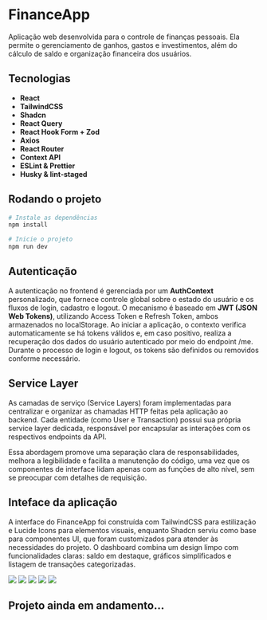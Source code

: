 # FinanceApp

Aplicação web desenvolvida para o controle de finanças pessoais. Ela permite o gerenciamento de ganhos, gastos e investimentos, além do cálculo de saldo e organização financeira dos usuários.

## Tecnologias

- **React**
- **TailwindCSS**
- **Shadcn**
- **React Query**
- **React Hook Form + Zod**
- **Axios**
- **React Router**
- **Context API**
- **ESLint & Prettier**
- **Husky & lint-staged**

## Rodando o projeto

```bash
# Instale as dependências
npm install

# Inicie o projeto
npm run dev
```

## Autenticação

A autenticação no frontend é gerenciada por um **AuthContext** personalizado, que fornece controle global sobre o estado do usuário e os fluxos de login, cadastro e logout. O mecanismo é baseado em **JWT (JSON Web Tokens)**, utilizando Access Token e Refresh Token, ambos armazenados no localStorage. Ao iniciar a aplicação, o contexto verifica automaticamente se há tokens válidos e, em caso positivo, realiza a recuperação dos dados do usuário autenticado por meio do endpoint /me. Durante o processo de login e logout, os tokens são definidos ou removidos conforme necessário.

## Service Layer

As camadas de serviço (Service Layers) foram implementadas para centralizar e organizar as chamadas HTTP feitas pela aplicação ao backend. Cada entidade (como User e Transaction) possui sua própria service layer dedicada, responsável por encapsular as interações com os respectivos endpoints da API.

Essa abordagem promove uma separação clara de responsabilidades, melhora a legibilidade e facilita a manutenção do código, uma vez que os componentes de interface lidam apenas com as funções de alto nível, sem se preocupar com detalhes de requisição.

## Inteface da aplicação

A interface do FinanceApp foi construída com TailwindCSS para estilização e Lucide Icons para elementos visuais, enquanto Shadcn serviu como base para componentes UI, que foram customizados para atender às necessidades do projeto. O dashboard combina um design limpo com funcionalidades claras: saldo em destaque, gráficos simplificados e listagem de transações categorizadas.

<img src="https://github.com/user-attachments/assets/408e40d1-9829-4c07-99fb-7ee45ecfdafa" />

<img  src="https://github.com/user-attachments/assets/fe2fe0cf-081a-4638-83b3-d95ffbf4173c" />

<img src="https://github.com/user-attachments/assets/23288b83-7aed-4822-b132-c8b8cab0fad2" />

<img src="https://github.com/user-attachments/assets/89c81047-8267-478b-b752-536bd02276c2" />

<img src="https://github.com/user-attachments/assets/d2e4fed9-1ef4-4f56-8869-7be3030ec84e" />

## Projeto ainda em andamento...
